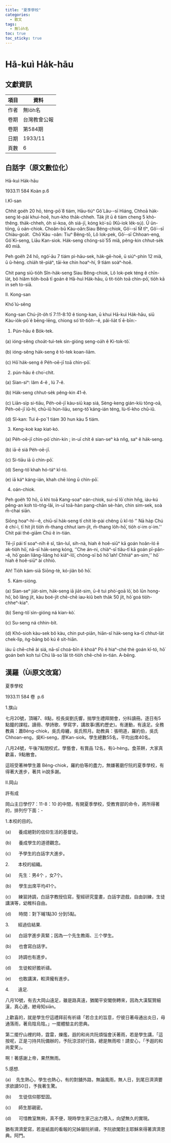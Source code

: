 ```yaml
---
title: "夏季學校"
categories:
  - 散文
tags:
  - 無lo̍h名
toc: true
toc_sticky: true
---
```


# Hā-kuì Ha̍k-hāu

## 文獻資訊

| 項目 | 資料 |
|---|---|
| 作者 | 無lo̍h名 |
| 卷期 | 台灣教會公報 |
| 卷期 | 第584期 |
| 日期 | 1933/11 |
| 頁數 | 6 |

## 白話字（原文數位化）

Hā-kuì Ha̍k-hāu

1933.11 584 Koàn p.6

I.Kî-san

Chhit goe̍h 20 hō, téng-pō͘ 8 tiám, Hāu-tiúⁿ Gô͘ Lâu--sī Hiáng, Chhoā ha̍k-seng lé-pài khui-hoē, hun-kho tha̍k-chheh. Ta̍k ji̍t ū ê tiám cheng 5 khò-thêng. tha̍k-chheh, o̍h si-koa, o̍h siá-jī, kóng kò͘-sū (Kū-iok le̍k-sú). Ū ūn-tōng, ū oán-chiok. Choân-bū Kàu-oân:Siau Bêng-chiok, Gô͘--sī M̄ tîⁿ, Gô͘--sī Chiàu-goa̍t.  Chō͘ Kàu -oân: Tiuⁿ Bêng-tō, Lô Iok-pek, Gô͘--sī Chhoan-eng, Gô͘ Ki-seng, Liāu Kan-siok. Ha̍k-seng chóng-sò͘ 55 miâ, pêng-kin chhut-se̍k 40 miâ.

Peh goe̍h 24 hō, ngó͘-āu 7 tiám pì-hāu-sek, ha̍k-gē-hoē, ū siúⁿ-phín 12 miâ, ū û-hèng. chia̍h tê-piáⁿ, tāi-ke chin hoaⁿ-hí, 9 tiám soàⁿ-hoē.

Chit pang siū-tio̍h Sîn-ha̍k-seng Siau Bêng-chiok, Lô Iok-pek téng ê chīn-la̍t, bô hiâm tio̍h-boâ tī goán ê Hā-huì Ha̍k-hāu, ū tit-tio̍h toā chìn-pō͘, tio̍h kā in seh to-siā.

II. Kong-san

Khó͘ Iú-sêng

Kong-san Chú-ji̍t-o̍h tī 7:11-8:10 ê tiong-kan, ū khui Hā-kuì Ha̍k-hāu, siū Kàu-io̍k-pō͘ ê bēng-lēng, chiong só͘ tit-tio̍h--ê, pâi-lia̍t tī ē-bīn:-

1. Pún-hāu ê Bo̍k-tek.

(a) ióng-sêng choa̍t-tuì-tek sìn-gióng seng-oa̍h ê Ki-tok-tô͘.

(b) ióng-sêng ha̍k-seng ê tō-tek koan-liām.

(c) Hō͘ ha̍k-seng ê Pe̍h-oē-jī toā chìn-pō͘.

2. pún-hāu ê cho͘-chit.

(a) Sian-siⁿ: lâm 4-ê , lú 7-ê.

(b) Ha̍k-seng chhut-se̍k pêng-kin 41-ê.

(c) Liān-si̍p si-tiāu, Pe̍h-oē-jī kàu-siū kap siá, Sèng-keng gián-kiù tông-oā, Pe̍h-oē-jī iû-hì, chū-iû hùn-liāu, seng-tô͘ káng-ián téng, Iù-tī-kho chū-iû.

(d) Sî-kan: Tuì ē-po͘ 1 tiám 30 hun kàu 5 tiám.

3. Keng-koè kap kiat-kó.

(a) Pe̍h-oē-jī chìn-pō͘ chin-kín ; in-uī chi̍t ê sian-seⁿ kà nn̄g, saⁿ ê ha̍k-seng.

(b) iā-ē siá Pe̍h-oē-jī.

(c) Si-tiāu iā ū chìn-pō͘.

(d) Seng-tô͘ khah hó-táⁿ kî-tó.

(e) iā káⁿ káng-ián, khah chē lóng ū chìn-pō͘.

4. oán-chiok.

Peh goe̍h 10 hō, ū khì toā Kang-soaⁿ oán-chiok, sui-sī lō͘ chin hn̄g, iáu-kú pêng-an koh tò-tńg-lâi, in-uī toā-hàn pang-chān sè-hàn, chin sim-sek, soà m̄-chai siān.

Siōng hoaⁿ-hí--ê, chiū-sī ha̍k-seng tī chi̍t lè-pài chêng ū kî-tó ‘' Nā ha̍p Chú ê chí-ì, tī hit ji̍t tio̍h m̄-thang chhut iam-ji̍t, m̄-thang lo̍h-hō͘, tio̍h o͘-im o͘-im.'' Chi̍t pái thé-giām Chú ê in-tián.

Tē-jī pái tī soaⁿ-ni̍h ê sî, tân-luî, sih-nà, hiah ê hoê-siūⁿ kā goán hoân-ló ē ak-tio̍h hō͘, nā-sī ha̍k-seng kóng, ‘'Che án-ni, chiàⁿ-sī tiâu-tî kā goán pī-pān--ê, hō͘ goán liâng-liâng hó kiâⁿ-lō͘, chóng-sī bô hō͘ lah! Chhiáⁿ an-sim,'' hō͘ hiah ê hoê-siūⁿ ài chhiò.

Ah! Tio̍h kám-siā Siōng-tè, kó-jiân bô hō͘.

5. Kám-sióng.

(a) Sian-seⁿ jia̍t-sim, ha̍k-seng iā jia̍t-sim, ū-ê tuì phò͘-goā lō͘, bô lūn hong-hō͘, bô lâng ji̍t, kàu boé-ji̍t chē-chē iau-kiû beh tha̍k 50 ji̍t, hō͘ goá tio̍h-chheⁿ-kiaⁿ.

(b) Seng-tô͘ sìn-gióng ná kian-kò͘.

(c) Su-seng ná chhin-bi̍t.

(d) Khó-sioh kàu-sek bô kàu, chin put-piān, hiān-sî ha̍k-seng ka-tī chhut-la̍t chek-li̍p, ǹg-bāng bô kú ê si̍t-hiān.

iáu ū chē-chē ài siá, nā-sī choá-bīn ê khoàⁿ Pò ê hiaⁿ-ché thè goán kî-tó, hō͘ goán beh koh tuì Chú Iâ-so͘ lâi tit-tio̍h chē-chē in-tián. A-bēng.

## 漢羅（Ùi原文改寫）

夏季學校

1933.11 584 卷  p.6

1.旗山

七月20號，頂晡7、8點，校長吳劉氏響，揣學生禮拜開會，分科讀冊。逐日有5點鐘的課程。讀冊、學詩歌、學寫字，講故事(舊約歷史)。有運動，有遠足。全務教員：蕭Bêng-chiok，吳氏毋纏，吳氏照月。助教員：張明道，羅約伯，吳氏Chhoan-eng，吳Ki-seng，廖Kan-siok。學生總數55名，平均出席40名。

八月24號，午後7點閉校式，學藝會，有賞品 12名，有û-hèng。食茶餅，大家真歡喜，9點散會。

這班受著神學生蕭 Bêng-chiok，羅約伯等的盡力，無嫌著磨佇阮的夏季學校，有得著大進步，著共 in說多謝。

II.岡山

許有成

岡山主日學佇7：11-8：10 的中間，有開夏季學校，受教育部的命令，將所得著的，排列佇下面：-

1.本校的目的。

(a)      養成絕對的信仰生活的基督徒。

(b)      養成學生的道德觀念。

(c)      予學生的白話字大進步。

2.       本校的組織。

(a)      先生：男4个 ，女7个。

(b)      學生出席平均41个。

(c)      練習詩調，白話字教授佮寫，聖經研究童畫，白話字遊戲，自由訓練，生徒講演等，幼稚科自由。

(d)      時間：對下晡1點30 分到5點。

3.       經過佮結果.

(a)      白話字進步真緊；因為一个先生教兩、三个學生。

(b)      也會寫白話字。

(c)      詩調也有進步。

(d)      生徒較好膽祈禱。

(e)      也敢講演，較濟攏有進步。

4.       遠足.

八月10號，有去大岡山遠足，雖是路真遠，猶閣平安閣倒轉來，因為大漢幫贊細漢，真心適，紲毋知siān。

上歡喜的，就是學生佇這禮拜前有祈禱「若合主的旨意，佇彼日著毋通出炎日，毋通落雨，著烏陰烏陰。」一擺體驗主的恩典。

第二擺佇山裡的時，霆雷，爍爁，遐的和尚共阮煩惱會沃著雨，若是學生講，「這按呢，正是刁持共阮備辦的，予阮涼涼好行路，總是無雨啦！請安心，「予遐的和尚愛笑」。

啊！著感謝上帝，果然無雨。

5.感想.

(a)    先生熱心，學生也熱心，有的對舖外路，無論風雨，無人日，到尾日濟濟要求欲讀50日，予我著生驚。

(b)      生徒信仰那堅固。

(c)      師生那親密。

(d)      可惜教室無夠，真不便，現時學生家己出力積入，向望無久的實現。

猶有濟濟愛寫，若是紙面的看報的兄姊替阮祈禱，予阮欲閣對主耶穌來得著濟濟恩典。阿門。
